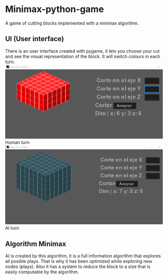 # Minimax-python-game
A game of cutting blocks implemented with a minimax algorithm.
## UI (User interface)
There is an user interface created with pygame, it lets you choose your cut and see the visual representation of the block. It will switch colours in each turn.
![Image of human turn](https://github.com/Alvarohf/Minimax-python-game/blob/master/ai_turn.png)
Human turn
![Image of ai turn](https://github.com/Alvarohf/Minimax-python-game/blob/master/human_turn.png)
AI turn
## Algorithm Minimax
AI is created by this algorithm, it is a full information algorithm that explores all posible plays. That is why it has been optimized while exploring new nodes (plays). Also it has a system to reduce the block to a size that is easily computable by the algorithm.
